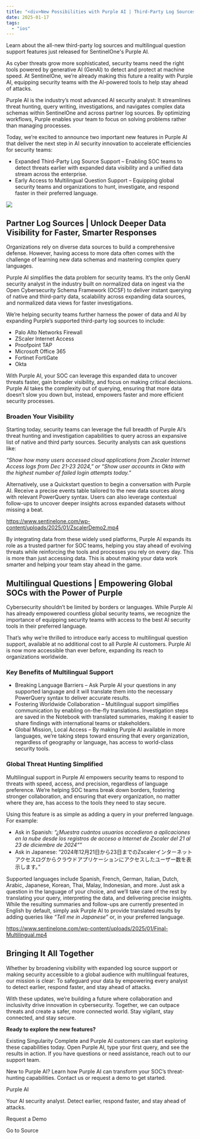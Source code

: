 ```yaml
---
title: "<div>New Possibilities with Purple AI | Third-Party Log Sources & Multilingual Question Support</div>"
date: 2025-01-17
tags: 
  - "ios"
---
```


Learn about the all-new third-party log sources and multilingual question support features just released for SentinelOne's Purple AI.

As cyber threats grow more sophisticated, security teams need the right tools powered by generative AI (GenAI) to detect and protect at machine speed. At SentinelOne, we’re already making this future a reality with Purple AI, equipping security teams with the AI-powered tools to help stay ahead of attacks.

Purple AI is the industry’s most advanced AI security analyst: It streamlines threat hunting, query writing, investigations, and navigates complex data schemas within SentinelOne and across partner log sources. By optimizing workflows, Purple enables your team to focus on solving problems rather than managing processes.

Today, we’re excited to announce two important new features in Purple AI that deliver the next step in AI security innovation to accelerate efficiencies for security teams:

- Expanded Third-Party Log Source Support – Enabling SOC teams to detect threats earlier with expanded data visibility and a unified data stream across the enterprise.
- Early Access to Multilingual Question Support – Equipping global security teams and organizations to hunt, investigate, and respond faster in their preferred language.

![](https://www.sentinelone.com/wp-content/uploads/2025/01/New-Possibilities-with-Purple-AI-Third-Party-Log-Sources-Multilingual-Question-Support_1.jpg)

## Partner Log Sources | Unlock Deeper Data Visibility for Faster, Smarter Responses

Organizations rely on diverse data sources to build a comprehensive defense. However, having access to more data often comes with the challenge of learning new data schemas and mastering complex query languages.

Purple AI simplifies the data problem for security teams. It’s the only GenAI security analyst in the industry built on normalized data on ingest via the Open Cybersecurity Schema Framework (OCSF) to deliver instant querying of native and third-party data, scalability across expanding data sources, and normalized data views for faster investigations.

We’re helping security teams further harness the power of data and AI by expanding Purple’s supported third-party log sources to include:

- Palo Alto Networks Firewall
- ZScaler Internet Access
- Proofpoint TAP
- Microsoft Office 365
- Fortinet FortiGate
- Okta

With Purple AI, your SOC can leverage this expanded data to uncover threats faster, gain broader visibility, and focus on making critical decisions. Purple AI takes the complexity out of querying, ensuring that more data doesn’t slow you down but, instead, empowers faster and more efficient security processes.

### Broaden Your Visibility

Starting today, security teams can leverage the full breadth of Purple AI’s threat hunting and investigation capabilities to query across an expansive list of native and third party sources. Security analysts can ask questions like:

_“Show how many users accessed cloud applications from Zscaler Internet Access logs from Dec 21-23 2024,” or “Show user accounts in Okta with the highest number of failed login attempts today.”_

Alternatively, use a Quickstart question to begin a conversation with Purple AI. Receive a precise events table tailored to the new data sources along with relevant PowerQuery syntax. Users can also leverage contextual follow-ups to uncover deeper insights across expanded datasets without missing a beat.

https://www.sentinelone.com/wp-content/uploads/2025/01/ZscalerDemo2.mp4

By integrating data from these widely used platforms, Purple AI expands its role as a trusted partner for SOC teams, helping you stay ahead of evolving threats while reinforcing the tools and processes you rely on every day. This is more than just accessing data. This is about making your data work smarter and helping your team stay ahead in the game.

## Multilingual Questions | Empowering Global SOCs with the Power of Purple

Cybersecurity shouldn’t be limited by borders or languages. While Purple AI has already empowered countless global security teams, we recognize the importance of equipping security teams with access to the best AI security tools in their preferred language.

That’s why we’re thrilled to introduce early access to multilingual question support, available at no additional cost to all Purple AI customers. Purple AI is now more accessible than ever before, expanding its reach to organizations worldwide.

### Key Benefits of Multilingual Support

- Breaking Language Barriers – Ask Purple AI your questions in any supported language and it will translate them into the necessary PowerQuery syntax to deliver accurate results.
- Fostering Worldwide Collaboration – Multilingual support simplifies communication by enabling on-the-fly translations. Investigation steps are saved in the Notebook with translated summaries, making it easier to share findings with international teams or stakeholders.
- Global Mission, Local Access – By making Purple AI available in more languages, we’re taking steps toward ensuring that every organization, regardless of geography or language, has access to world-class security tools.

### Global Threat Hunting Simplified

Multilingual support in Purple AI empowers security teams to respond to threats with speed, access, and precision, regardless of language preference. We’re helping SOC teams break down borders, fostering stronger collaboration, and ensuring that every organization, no matter where they are, has access to the tools they need to stay secure.

Using this feature is as simple as adding a query in your preferred language. For example:

- Ask in Spanish: _“¿Muestra cuántos usuarios accedieron a aplicaciones en la nube desde los registros de acceso a Internet de Zscaler del 21 al 23 de diciembre de 2024””_
- Ask in Japanese: “2024年12月21日から23日までのZscalerインターネットアクセスログからクラウドアプリケーションにアクセスしたユーザー数を表示します。”

Supported languages include Spanish, French, German, Italian, Dutch, Arabic, Japanese, Korean, Thai, Malay, Indonesian, and more. Just ask a question in the language of your choice, and we’ll take care of the rest by translating your query, interpreting the data, and delivering precise insights. While the resulting summaries and follow-ups are currently presented in English by default, simply ask Purple AI to provide translated results by adding queries like _“Tell me in Japanese”_ or, in your preferred language.

https://www.sentinelone.com/wp-content/uploads/2025/01/Final-Multilingual.mp4

## Bringing It All Together

Whether by broadening visibility with expanded log source support or making security accessible to a global audience with multilingual features, our mission is clear: To safeguard your data by empowering every analyst to detect earlier, respond faster, and stay ahead of attacks.

With these updates, we’re building a future where collaboration and inclusivity drive innovation in cybersecurity. Together, we can outpace threats and create a safer, more connected world. Stay vigilant, stay connected, and stay secure.

**Ready to explore the new features?**

Existing Singularity Complete and Purple AI customers can start exploring these capabilities today. Open Purple AI, type your first query, and see the results in action. If you have questions or need assistance, reach out to our support team.

New to Purple AI? Learn how Purple AI can transform your SOC’s threat-hunting capabilities. Contact us or request a demo to get started.

Purple AI

Your AI security analyst. Detect earlier, respond faster, and stay ahead of attacks.

Request a Demo

Go to Source
